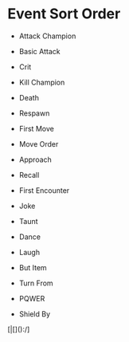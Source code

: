 # Event Sort Order
- Attack Champion
- Basic Attack
- Crit

- Kill Champion
- Death
- Respawn

- First Move
- Move Order
- Approach
- Recall

- First Encounter

- Joke
- Taunt
- Dance
- Laugh

- But Item
- Turn From

- PQWER

- Shield By

[|[\]():/]